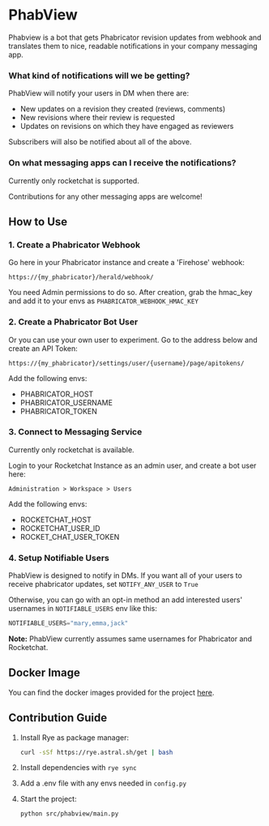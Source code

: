 # PhabView

Phabview is a bot that gets Phabricator revision updates from webhook
and translates them to nice, readable notifications in
your company messaging app.

### What kind of notifications will we be getting?
PhabView will notify your users in DM when there are:

- New updates on a revision they created (reviews, comments)
- New revisions where their review is requested
- Updates on revisions on which they have engaged as reviewers

Subscribers will also be notified about all of the above.

### On what messaging apps can I receive the notifications?
Currently only rocketchat is supported. 

Contributions for any other messaging apps are welcome!

## How to Use

### 1. Create a Phabricator Webhook

Go here in your Phabricator instance and create a 'Firehose' webhook:

   ```
   https://{my_phabricator}/herald/webhook/
   ```

You need Admin permissions to do so. After creation,
grab the hmac_key and add it to your envs as `PHABRICATOR_WEBHOOK_HMAC_KEY`

### 2. Create a Phabricator Bot User

Or you can use your own user to experiment.
Go to the address below and create an API Token:

   ```
   https://{my_phabricator}/settings/user/{username}/page/apitokens/
   ```

Add the following envs:

- PHABRICATOR_HOST
- PHABRICATOR_USERNAME
- PHABRICATOR_TOKEN

### 3. Connect to Messaging Service

Currently only rocketchat is available.

Login to your Rocketchat Instance as an admin user, and create a bot user here:

   ```
   Administration > Workspace > Users
   ```

Add the following envs:

- ROCKETCHAT_HOST
- ROCKETCHAT_USER_ID
- ROCKET_CHAT_USER_TOKEN


### 4. Setup Notifiable Users

PhabView is designed to notify in DMs. 
If you want all of your users to receive phabricator updates, set `NOTIFY_ANY_USER` to `True`

Otherwise, you can go with an opt-in method an add interested users' usernames in `NOTIFIABLE_USERS` env like this:
```python
NOTIFIABLE_USERS="mary,emma,jack"
```

**Note:** PhabView currently assumes same usernames for Phabricator and Rocketchat.

## Docker Image

You can find the docker images provided for the project [here](https://hub.docker.com/r/evakdev/phabview).

## Contribution Guide

1. Install Rye as package manager:

    ```bash
    curl -sSf https://rye.astral.sh/get | bash
    ```

2. Install dependencies with `rye sync`

3. Add a .env file with any envs needed in `config.py`

4. Start the project:
   ```bash
   python src/phabview/main.py
   ```